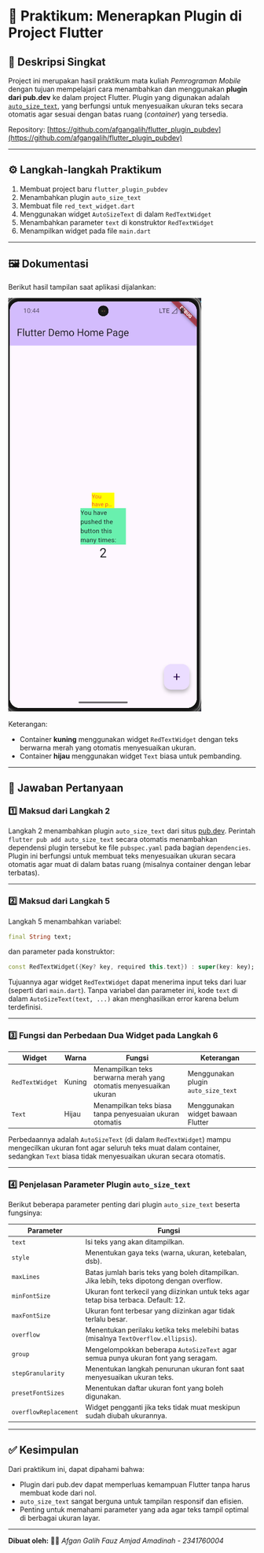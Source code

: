 # 🧩 Praktikum: Menerapkan Plugin di Project Flutter

## 📘 Deskripsi Singkat

Project ini merupakan hasil praktikum mata kuliah *Pemrograman Mobile* dengan tujuan mempelajari cara menambahkan dan menggunakan **plugin dari pub.dev** ke dalam project Flutter.
Plugin yang digunakan adalah [`auto_size_text`](https://pub.dev/packages/auto_size_text), yang berfungsi untuk menyesuaikan ukuran teks secara otomatis agar sesuai dengan batas ruang (*container*) yang tersedia.

Repository: [https://github.com/afgangalih/flutter_plugin_pubdev](https://github.com/afgangalih/flutter_plugin_pubdev)

---

## ⚙️ Langkah-langkah Praktikum

1. Membuat project baru `flutter_plugin_pubdev`
2. Menambahkan plugin `auto_size_text`
3. Membuat file `red_text_widget.dart`
4. Menggunakan widget `AutoSizeText` di dalam `RedTextWidget`
5. Menambahkan parameter `text` di konstruktor `RedTextWidget`
6. Menampilkan widget pada file `main.dart`

---

## 🖼️ Dokumentasi

Berikut hasil tampilan saat aplikasi dijalankan:

![Screenshot Hasil](images/langkah7.png)

Keterangan:

* Container **kuning** menggunakan widget `RedTextWidget` dengan teks berwarna merah yang otomatis menyesuaikan ukuran.
* Container **hijau** menggunakan widget `Text` biasa untuk pembanding.

---

## 💬 Jawaban Pertanyaan

### 1️⃣ Maksud dari Langkah 2

Langkah 2 menambahkan plugin `auto_size_text` dari situs [pub.dev](https://pub.dev).
Perintah `flutter pub add auto_size_text` secara otomatis menambahkan dependensi plugin tersebut ke file `pubspec.yaml` pada bagian `dependencies`.
Plugin ini berfungsi untuk membuat teks menyesuaikan ukuran secara otomatis agar muat di dalam batas ruang (misalnya container dengan lebar terbatas).

---

### 2️⃣ Maksud dari Langkah 5

Langkah 5 menambahkan variabel:

```dart
final String text;
```

dan parameter pada konstruktor:

```dart
const RedTextWidget({Key? key, required this.text}) : super(key: key);
```

Tujuannya agar widget `RedTextWidget` dapat menerima input teks dari luar (seperti dari `main.dart`).
Tanpa variabel dan parameter ini, kode `text` di dalam `AutoSizeText(text, ...)` akan menghasilkan error karena belum terdefinisi.

---

### 3️⃣ Fungsi dan Perbedaan Dua Widget pada Langkah 6

| Widget          | Warna  | Fungsi                                                            | Keterangan                          |
| --------------- | ------ | ----------------------------------------------------------------- | ----------------------------------- |
| `RedTextWidget` | Kuning | Menampilkan teks berwarna merah yang otomatis menyesuaikan ukuran | Menggunakan plugin `auto_size_text` |
| `Text`          | Hijau  | Menampilkan teks biasa tanpa penyesuaian ukuran otomatis          | Menggunakan widget bawaan Flutter   |

Perbedaannya adalah `AutoSizeText` (di dalam `RedTextWidget`) mampu mengecilkan ukuran font agar seluruh teks muat dalam container, sedangkan `Text` biasa tidak menyesuaikan ukuran secara otomatis.

---

### 4️⃣ Penjelasan Parameter Plugin `auto_size_text`

Berikut beberapa parameter penting dari plugin `auto_size_text` beserta fungsinya:

| Parameter             | Fungsi                                                                                     |
| --------------------- | ------------------------------------------------------------------------------------------ |
| `text`                | Isi teks yang akan ditampilkan.                                                            |
| `style`               | Menentukan gaya teks (warna, ukuran, ketebalan, dsb).                                      |
| `maxLines`            | Batas jumlah baris teks yang boleh ditampilkan. Jika lebih, teks dipotong dengan overflow. |
| `minFontSize`         | Ukuran font terkecil yang diizinkan untuk teks agar tetap bisa terbaca. Default: 12.       |
| `maxFontSize`         | Ukuran font terbesar yang diizinkan agar tidak terlalu besar.                              |
| `overflow`            | Menentukan perilaku ketika teks melebihi batas (misalnya `TextOverflow.ellipsis`).         |
| `group`               | Mengelompokkan beberapa `AutoSizeText` agar semua punya ukuran font yang seragam.          |
| `stepGranularity`     | Menentukan langkah penurunan ukuran font saat menyesuaikan ukuran teks.                    |
| `presetFontSizes`     | Menentukan daftar ukuran font yang boleh digunakan.                                        |
| `overflowReplacement` | Widget pengganti jika teks tidak muat meskipun sudah diubah ukurannya.                     |

---

## ✅ Kesimpulan

Dari praktikum ini, dapat dipahami bahwa:

* Plugin dari pub.dev dapat memperluas kemampuan Flutter tanpa harus membuat kode dari nol.
* `auto_size_text` sangat berguna untuk tampilan responsif dan efisien.
* Penting untuk memahami parameter yang ada agar teks tampil optimal di berbagai ukuran layar.

---

**Dibuat oleh:**
🧑‍💻 *Afgan Galih Fauz Amjad Amadinah - 2341760004*

